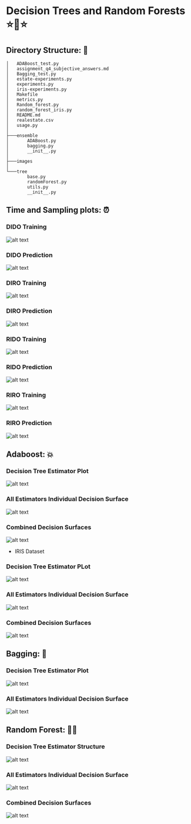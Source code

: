 # Decision Trees and Random Forests ⭐🌳⭐

## Directory Structure: 📁

```
│   ADABoost_test.py
│   assignment_q4_subjective_answers.md
│   Bagging_test.py
│   estate-experiments.py
│   experiments.py
│   iris-experiments.py
│   Makefile
│   metrics.py
│   Random_forest.py
│   random_forest_iris.py
│   README.md
│   realestate.csv
│   usage.py
│
├───ensemble
│       ADABoost.py
│       bagging.py
│       __init__.py
│
├───images
│
└───tree
        base.py
        randomForest.py
        utils.py
        __init__.py

```

## Time and Sampling plots: ⏰ 

### DIDO Training

![alt text](images/experiments_train_DIDO.png?raw=true)

### DIDO Prediction

![alt text](images/experiments_predict_DIDO.png?raw=true)

### DIRO Training

![alt text](images/experiments_train_DIRO.png?raw=true)

### DIRO Prediction

![alt text](images/experiments_predict_DIRO.png?raw=true)

### RIDO Training

![alt text](images/experiments_train_RIDO.png?raw=true)

### RIDO Prediction

![alt text](images/experiments_predict_RIDO.png?raw=true)

### RIRO Training

![alt text](images/experiments_train_RIRO.png?raw=true)

### RIRO Prediction

![alt text](images/experiments_predict_RIRO.png?raw=true)

## Adaboost: 💥

### Decision Tree Estimator Plot
![alt text](images/ADABoostpart1tree.png?raw=true)

### All Estimators Individual Decision Surface
![alt text](images/ADABoost_estimators_surfacepart1.png?raw=true)

### Combined Decision Surfaces
![alt text](images/ADABoost_combined_surfacespart1.png?raw=true)

- IRIS Dataset

### Decision Tree Estimator PLot
![alt text](images/ADABoostpart2_iristree.png?raw=true)

### All Estimators Individual Decision Surface
![alt text](images/ADABoost_estimators_surfacepart2_iris.png?raw=true)

### Combined Decision Surfaces
![alt text](images/ADABoost_combined_surfacespart2_iris.png?raw=true)

## Bagging: 👊

### Decision Tree Estimator Plot
![alt text](images/Bagging_estimators.png?raw=true)

### All Estimators Individual Decision Surface
![alt text](images/Bagging_combined_surfaces.png?raw=true)

## Random Forest: 🌳🌳

### Decision Tree Estimator Structure
![alt text](images/Random_forest_tree_structure.png?raw=true)

### All Estimators Individual Decision Surface
![alt text](images/random_forest_individual.png?raw=true)

### Combined Decision Surfaces
![alt text](images/random_forest.png?raw=true)

